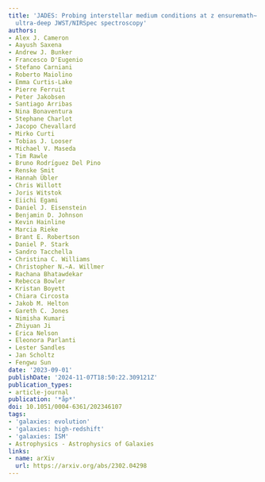 ```yaml
---
title: 'JADES: Probing interstellar medium conditions at z ensuremath∼ 5.5-9.5 with
  ultra-deep JWST/NIRSpec spectroscopy'
authors:
- Alex J. Cameron
- Aayush Saxena
- Andrew J. Bunker
- Francesco D'Eugenio
- Stefano Carniani
- Roberto Maiolino
- Emma Curtis-Lake
- Pierre Ferruit
- Peter Jakobsen
- Santiago Arribas
- Nina Bonaventura
- Stephane Charlot
- Jacopo Chevallard
- Mirko Curti
- Tobias J. Looser
- Michael V. Maseda
- Tim Rawle
- Bruno Rodrı́guez Del Pino
- Renske Smit
- Hannah Übler
- Chris Willott
- Joris Witstok
- Eiichi Egami
- Daniel J. Eisenstein
- Benjamin D. Johnson
- Kevin Hainline
- Marcia Rieke
- Brant E. Robertson
- Daniel P. Stark
- Sandro Tacchella
- Christina C. Williams
- Christopher N.~A. Willmer
- Rachana Bhatawdekar
- Rebecca Bowler
- Kristan Boyett
- Chiara Circosta
- Jakob M. Helton
- Gareth C. Jones
- Nimisha Kumari
- Zhiyuan Ji
- Erica Nelson
- Eleonora Parlanti
- Lester Sandles
- Jan Scholtz
- Fengwu Sun
date: '2023-09-01'
publishDate: '2024-11-07T18:50:22.309121Z'
publication_types:
- article-journal
publication: '*åp*'
doi: 10.1051/0004-6361/202346107
tags:
- 'galaxies: evolution'
- 'galaxies: high-redshift'
- 'galaxies: ISM'
- Astrophysics - Astrophysics of Galaxies
links:
- name: arXiv
  url: https://arxiv.org/abs/2302.04298
---
```

